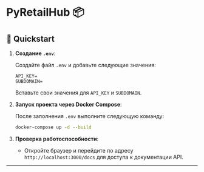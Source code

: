 # PyRetailHub 📦

## 🚀 Quickstart

1. **Создание `.env`**:

    Создайте файл `.env` и добавьте следующие значения:
    
    ```env
    API_KEY=
    SUBDOMAIN=
    ```

    Вставьте свои значения для `API_KEY` и `SUBDOMAIN`.


2. **Запуск проекта через Docker Compose**:

    После заполнения `.env` выполните следующую команду:

   ```bash
   docker-compose up -d --build
   ```
3. **Проверка работоспособности**:
   - Откройте браузер и перейдите по адресу `http://localhost:3000/docs` для доступа к документации API.
---

